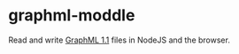 # graphml-moddle

Read and write [GraphML 1.1](http://graphml.graphdrawing.org/) files in NodeJS and the browser.